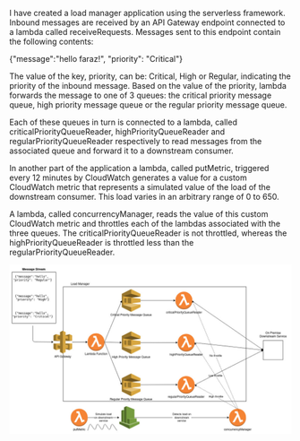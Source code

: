I have created a load manager application using the serverless framework. Inbound messages are received by an API Gateway endpoint connected to a lambda called receiveRequests. Messages sent to this endpoint contain the following contents:

{"message":"hello faraz!", "priority": "Critical"}

The value of the key, priority, can be: Critical, High or Regular, indicating the priority of the inbound message. Based on the value of the priority, lambda forwards the message to one of 3 queues: the critical priority message queue, high priority message queue or the regular priority message queue.

Each of these queues in turn is connected to a lambda, called criticalPriorityQueueReader, highPriorityQueueReader and regularPriorityQueueReader respectively to read messages from the associated queue and forward it to a downstream consumer.

In another part of the application a lambda, called putMetric, triggered every 12 minutes by CloudWatch generates a value for a custom CloudWatch metric that represents a simulated value of the load of the downstream consumer. This load varies in an arbitrary range of 0 to 650.

A lambda, called concurrencyManager, reads the value of this custom CloudWatch metric and throttles each of the lambdas associated with the three queues. The criticalPriorityQueueReader is not throttled, whereas the highPriorityQueueReader is throttled less than the regularPriorityQueueReader.

![Diagram](Load_Manager.jpg)
